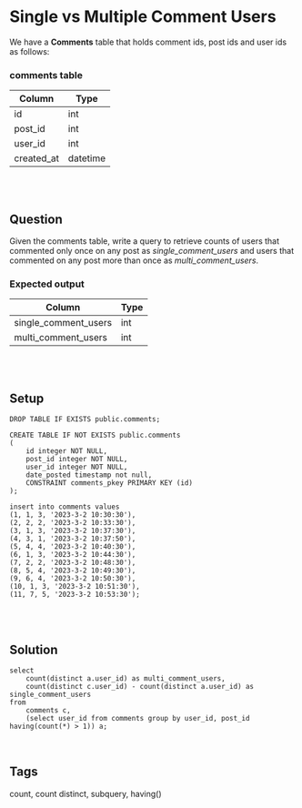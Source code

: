 # Single vs Multiple Comment Users
We have a **Comments** table that holds comment ids, post ids and user ids as follows:

### comments table
| Column     | Type     |
|------------|----------|
| id         | int      |
| post_id    | int      |
| user_id    | int      |
 | created_at | datetime |

<br><br>

## Question
Given the comments table, write a query to retrieve counts of users that commented only once on 
any post as *single_comment_users* and users that commented on any post more than once 
as *multi_comment_users*.

### Expected output
| Column               | Type |
|----------------------|------|
| single_comment_users | int  |
| multi_comment_users  | int  |


<br><br>

## Setup
```postgresql
DROP TABLE IF EXISTS public.comments;

CREATE TABLE IF NOT EXISTS public.comments
(
    id integer NOT NULL,
    post_id integer NOT NULL,
    user_id integer NOT NULL,
	date_posted timestamp not null,
    CONSTRAINT comments_pkey PRIMARY KEY (id)
);

insert into comments values
(1, 1, 3, '2023-3-2 10:30:30'),
(2, 2, 2, '2023-3-2 10:33:30'),
(3, 1, 3, '2023-3-2 10:37:30'),
(4, 3, 1, '2023-3-2 10:37:50'),
(5, 4, 4, '2023-3-2 10:40:30'),
(6, 1, 3, '2023-3-2 10:44:30'),
(7, 2, 2, '2023-3-2 10:48:30'),
(8, 5, 4, '2023-3-2 10:49:30'),
(9, 6, 4, '2023-3-2 10:50:30'),
(10, 1, 3, '2023-3-2 10:51:30'),
(11, 7, 5, '2023-3-2 10:53:30');
```

<br><br>

## Solution
```postgresql
select 
	count(distinct a.user_id) as multi_comment_users, 
	count(distinct c.user_id) - count(distinct a.user_id) as single_comment_users 
from 
	comments c,
	(select user_id from comments group by user_id, post_id having(count(*) > 1)) a;
```
<br>  

## Tags
count, count distinct, subquery, having()